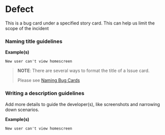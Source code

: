 # Defect

This is a bug card under a specified story card. This can help us limit the scope of the incident

### Naming title guidelines

**Example(s)**

`New user can't view homescreen`

> **NOTE**: There are several ways to format the title of a Issue card.
>
> Please see [Naming Bug Cards](https://stratejos.ai/blog/naming-task-bug-user-story-titles/)

### Writing a description guidelines

Add more details to guide the developer(s), like screenshots and narrowing down scenarios.

**Example(s)**

`New user can't view homescreen`
